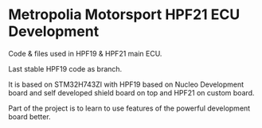 # Metropolia Motorsport HPF21 ECU Development

Code & files used in HPF19 & HPF21 main ECU. 

Last stable HPF19 code as branch.

It is based on STM32H743ZI with HPF19 based on Nucleo Development board and self developed shield board on top and HPF21 on custom board.

Part of the project is to learn to use features of the powerful development board better.
